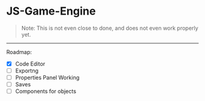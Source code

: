 # JS-Game-Engine

> Note: This is not even close to done, and does not even work properly yet.

---

Roadmap:

- [x] Code Editor
- [ ] Exportng
- [ ] Properties Panel Working
- [ ] Saves
- [ ] Components for objects

